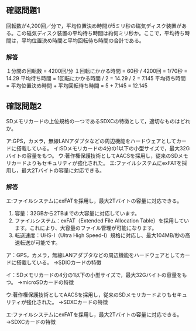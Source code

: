 ## 確認問題1

回転数が4,200回／分で，平均位置決め時間が5ミリ秒の磁気ディスク装置がある。この磁気ディスク装置の平均待ち時間は約何ミリ秒か。ここで，平均待ち時間は，平均位置決め時間と平均回転待ち時間の合計である。

### 解答

１分間の回転数 = 4200回/分
１回転にかかる時間 = 60秒 / 4200回 = 1/70秒 = 14.29
平均待ち時間 = 1回転にかかる時間 / 2  = 14.29 / 2 = 7.145
平均待ち時間 = 平均位置決め時間 + 平均回転待ち時間 = 5 + 7.145 = 12.145

## 確認問題2

SDメモリカードの上位規格の一つであるSDXCの特徴として，適切なものはどれか。

ア:GPS，カメラ，無線LANアダプタなどの周辺機能をハードウェアとしてカードに搭載している。
イ:SDメモリカードの4分の1以下の小型サイズで，最大32Gバイトの容量をもつ。
ウ:著作権保護技術としてAACSを採用し，従来のSDメモリカードよりもセキュリティが強化された。
エ:ファイルシステムにexFATを採用し，最大2Tバイトの容量に対応できる。

### 解答

エ:ファイルシステムにexFATを採用し，最大2Tバイトの容量に対応できる。

1. 容量：32GBから2TBまでの大容量に対応しています。
2. ファイルシステム：exFAT（Extended File Allocation Table）を採用しています。これにより、大容量のファイル管理が可能になります。
3. 転送速度：UHS-I（Ultra High Speed-I）規格に対応し、最大104MB/秒の高速転送が可能です。

ア：GPS，カメラ，無線LANアダプタなどの周辺機能をハードウェアとしてカードに搭載している。
→SDIOカードの特徴

イ：SDメモリカードの4分の1以下の小型サイズで，最大32Gバイトの容量をもつ。
→microSDカードの特徴

ウ:著作権保護技術としてAACSを採用し，従来のSDメモリカードよりもセキュリティが強化された。
→SDXCカードの特徴

エ:ファイルシステムにexFATを採用し，最大2Tバイトの容量に対応できる。
→SDXCカードの特徴